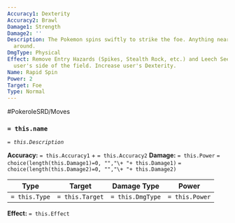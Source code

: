 ```yaml
---
Accuracy1: Dexterity
Accuracy2: Brawl
Damage1: Strength
Damage2: ''
Description: The Pokemon spins swiftly to strike the foe. Anything near will be scattered
  around.
DmgType: Physical
Effect: Remove Entry Hazards (Spikes, Stealth Rock, etc.) and Leech Seed from the
  user's side of the field. Increase user's Dexterity.
Name: Rapid Spin
Power: 2
Target: Foe
Type: Normal
---
```


#PokeroleSRD/Moves

### `= this.name` 
*`= this.Description`*

**Accuracy:** `= this.Accuracy1` + `= this.Accuracy2`
**Damage:** `= this.Power` `= choice(length(this.Damage1)=0, "","\+ "+ this.Damage1)` `= choice(length(this.Damage2)=0, "","\+ "+ this.Damage2)`

| Type          | Target          | Damage Type          | Power          |
| ------------- | --------------- | ---------------- | -------------- |
| `= this.Type` | `= this.Target` | `= this.DmgType` | `= this.Power` | 

**Effect:** `= this.Effect`
